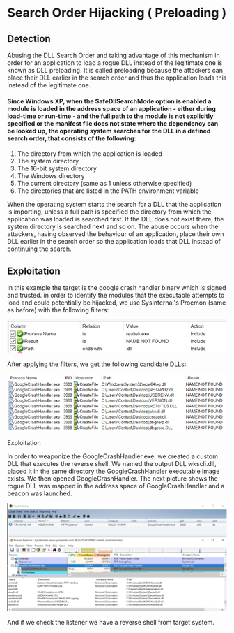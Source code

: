 # Search Order Hijacking \( Preloading \)

## Detection

Abusing the DLL Search Order and taking advantage of this mechanism in order for an application to load a rogue DLL instead of the legitimate one is known as DLL preloading. It is called preloading because the attackers can place their DLL earlier in the search order and thus the application loads this instead of the legitimate one. 

#### Since Windows XP, when the SafeDllSearchMode option is enabled a module is loaded in the address space of an application - either during load-time or run-time - and the full path to the module is not explicitly specified or the manifest file does not state where the dependency can be looked up, the operating system searches for the DLL in a defined search order, that consists of the following:

1. The directory from which the application is loaded
2. The system directory
3. The 16-bit system directory
4. The Windows directory
5. The current directory \(same as 1 unless otherwise specified\)
6. The directories that are listed in the PATH environment variable

When the operating system starts the search for a DLL that the application is importing, unless a full path is specified the directory from which the application was loaded is searched first. If the DLL does not exist there, the system directory is searched next and so on. The abuse occurs when the attackers, having observed the behaviour of an application, place their own DLL earlier in the search order so the application loads that DLL instead of continuing the search.

## Exploitation

In this example the target is the google crash handler binary which is signed and trusted. in order to identify the modules that the executable attempts to load and could potentially be hijacked, we use SysInternal's Procmon \(same as before\) with the following filters:

![](../../../../.gitbook/assets/image%20%28165%29.png)

After applying the filters, we get the following candidate DLLs:

![](../../../../.gitbook/assets/image%20%28160%29.png)

Exploitation

In order to weaponize the GoogleCrashHandler.exe, we created a custom DLL that executes the reverse shell. We named the output DLL wkscli.dll, placed it in the same directory the GoogleCrashHandler executable image exists. We then opened GoogleCrashHandler. The next picture shows the rogue DLL was mapped in the address space of GoogleCrashHandler and a beacon was launched.

![](../../../../.gitbook/assets/image%20%28163%29.png)

And if we check the listener we have a reverse shell from target system.



